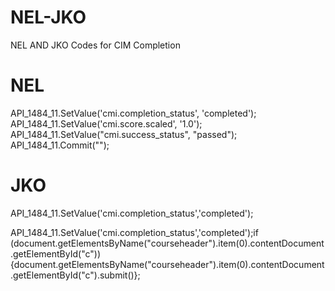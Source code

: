 # NEL-JKO
NEL AND JKO Codes for CIM Completion

# NEL

API_1484_11.SetValue('cmi.completion_status', 'completed');
API_1484_11.SetValue('cmi.score.scaled', '1.0');
API_1484_11.SetValue("cmi.success_status", "passed");
API_1484_11.Commit("");

# JKO

API_1484_11.SetValue('cmi.completion_status','completed');

API_1484_11.SetValue('cmi.completion_status','completed');if (document.getElementsByName("courseheader").item(0).contentDocument.getElementById("c")){document.getElementsByName("courseheader").item(0).contentDocument.getElementById("c").submit()};


